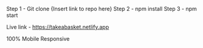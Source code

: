 Step 1 - Git clone {Insert link to repo here}
Step 2 - npm install
Step 3 - npm start


Live link - https://takeabasket.netlify.app

100% Mobile Responsive


